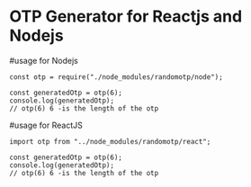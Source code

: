 # OTP Generator for Reactjs and Nodejs

#usage for Nodejs
```
const otp = require("./node_modules/randomotp/node");

const generatedOtp = otp(6);
console.log(generatedOtp);
// otp(6) 6 -is the length of the otp
```



#usage for ReactJS
```
import otp from "../node_modules/randomotp/react";

const generatedOtp = otp(6);
console.log(generatedOtp);
// otp(6) 6 -is the length of the otp
```

